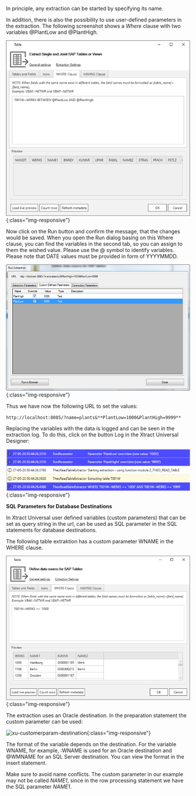 In principle, any extraction can be started by specifying its name. 

In addition, there is also the possibility to use user-defined parameters in the extraction. The following screenshot shows a *Where* clause with two variables @PlantLow and @PlantHigh.

![Extraction-User-Variables](/img/content/Extraction-User-Variables.png){:class="img-responsive"}

Now click on the Run button and confirm the message, that the changes would be saved.
When you open the Run dialog basing on this Where clause, you can find the variables in the second tab, so you can assign to them the wished value. Please use the @ symbol to identify variables. Please note that DATE values must be provided in form of YYYYMMDD.

![Run-Extraction-Custom-Defined-Parameters](/img/content/Run-Extraction-Custom-Defined-Parameters.png){:class="img-responsive"}

Thus we have now the following URL to set the values:
 
	http://localhost:8085/?name=plants&**PlantLow=1000&PlantHigh=9999**

Replacing the variables with the data is logged and can be seen in the extraction log. To do this, click on the button Log in the Xtract Universal Designer:

![User-Variables-In-Log](/img/content/User-Variables-In-Log.png){:class="img-responsive"}

**SQL Parameters for Database Destinations**

In Xtract Universal user defined variables (custom parameters) that can be set as query string in the url, can be used as SQL parameter in the SQL statements for database destinations.
 
The following table extraktion has a custom parameter WNAME in the WHERE clause.

![xu-customerparam-where](/img/content/xu-customerparam-where.png){:class="img-responsive"}

The extraction uses an Oracle destination. In the preparation statement the custom parameter can be used:

![xu-customerparam-destination](/img/content/xu-customerparam-destination.png){:class="img-responsive"}

The format of the variable depends on the destination. For the variable WNAME, for example, :WNAME is used for an Oracle destination and @WMNAME for an SQL Server destination. You can view the format in the insert statement.

Make sure to avoid name conflicts. 
The custom parameter in our example may not be called *NAME1*, since in the row processing statement we have the SQL parameter *NAME1*.
